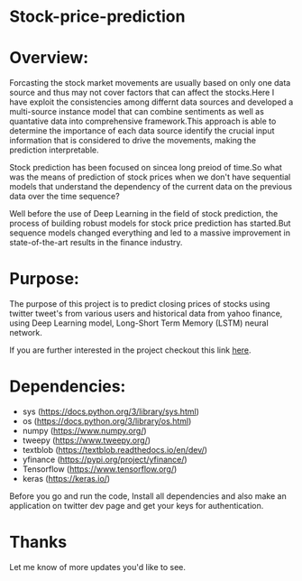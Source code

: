 # Stock-price-prediction
# Overview:
Forcasting the stock market movements are usually based on only one data source and thus may not cover factors that can affect the stocks.Here I have exploit the consistencies among differnt data sources and developed a multi-source instance model that can combine sentiments as well as quantative data into comprehensive framework.This approach is able to determine the importance of each data source identify the crucial input information that is considered to drive the movements, making the prediction interpretable.

Stock prediction has been focused on sincea long preiod of time.So what was the means of prediction of stock prices when we don't have sequential models that understand the dependency of the current data on the previous data over the time sequence?

Well before the use of Deep Learning in the field of stock prediction, the process of building robust models for stock price prediction has started.But sequence models changed everything and led to a massive improvement in state-of-the-art results in the finance industry.

# Purpose:
The purpose of this project is to predict closing prices of stocks using twitter tweet's from various users and historical data from yahoo finance, using Deep Learning model, Long-Short Term Memory (LSTM) neural network.

If you are further interested in the project checkout this link [here](https://www.ijariit.com/manuscript/stock-market-prediction-using-rnn-and-sentiment-analysis/).

# Dependencies:

*   sys (https://docs.python.org/3/library/sys.html)
*   os (https://docs.python.org/3/library/os.html)
*   numpy (https://www.numpy.org/)
*   tweepy (https://www.tweepy.org/)    
*   textblob (https://textblob.readthedocs.io/en/dev/)
*   yfinance (https://pypi.org/project/yfinance/)
*   Tensorflow (https://www.tensorflow.org/)
*   keras (https://keras.io/)

Before you go and run the code, Install all dependencies and also make an application on twitter dev page and get your keys for authentication.

# Thanks
Let me know of more updates you'd like to see.

